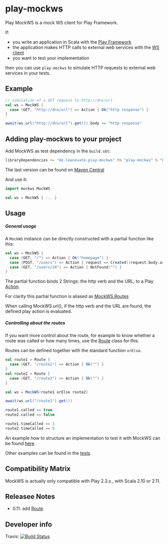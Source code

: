 play-mockws
===========

Play MockWS is a mock WS client for Play Framework.

If:
- you write an application in Scala with the [Play Framework](https://playframework.com/)
- the application makes HTTP calls to external web services with the [WS client](https://www.playframework.com/documentation/2.3.x/ScalaWS)
- you want to test your implementation

then you can use `play-mockws` to simulate HTTP requests to external web services in your tests.

## Example

```scala
// simulation of a GET request to http://dns/url
val ws = MockWS {
  case (GET, "http://dns/url") => Action { Ok("http response") }
}

await(ws.url("http://dns/url").get()).body == "http response"
```

## Adding play-mockws to your project

Add MockWS as test dependency in the `build.sbt`:
```scala
libraryDependencies += "de.leanovate.play-mockws" %% "play-mockws" % "0.11" % "test"
```
The last version can be found on [Maven Central](http://search.maven.org/#search%7Cga%7C1%7Cg%3A%22de.leanovate.play-mockws%22)

And use it:
```scala
import mockws.MockWS

val ws = MockWS { ... }
```

## Usage

##### General usage

A `MockWS` instance can be directly constructed with a partial function like this:
```scala
val ws = MockWS {
  case (GET, "/") => Action { Ok("homepage") }
  case (POST, "/users") => Action { request => Created((request.body.asJson.get \ "id").as[String]) }
  case (GET, "/users/24") => Action { NotFound("") }
}
```
The partial function binds 2 Strings: the http verb and the URL, to a Play [Action](https://www.playframework.com/documentation/2.3.x/ScalaActions).

For clarity this partial function is aliased as [MockWS.Routes](src/main/scala/mockws/MockWS.scala)

When calling MockWS.url(), if the http verb and the URL are found, the defined play action is evaluated.

##### Controlling about the routes

If you want more control about the route, for example to know whether a route was called or how many times, use the [Route](src/main/scala/mockws/Route.scala) class for this.

Routes can be defined together with the standard function `orElse`.

```scala
val route1 = Route {
  case (GET, "/route1") => Action { Ok("") }
}
val route2 = Route {
  case (GET, "/route2") => Action { Ok("") }
}

val ws = MockWS(route1 orElse route2)

await(ws.url("/route1").get())

route1.called == true
route2.called == false

route1.timeCalled == 1
route2.timeCalled == 0
```

An example how to structure an implementation to test it with MockWS can be found [here](src/test/scala/mockws/Example.scala).

Other examples can be found in the [tests](src/test/scala/mockws/).

## Compatibility Matrix

MockWS is actually only compatible with Play 2.3.x., with Scala 2.10 or 2.11.

## Releasee Notes

* 0.11: add [Route](src/main/scala/mockws/Route.scala)

## Developer info

Travis: [![Build Status](https://travis-ci.org/leanovate/play-mockws.png?branch=master)](https://travis-ci.org/leanovate/play-mockws)

